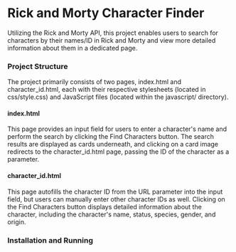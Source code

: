 # Rick and Morty Character Finder
Utilizing the Rick and Morty API, this project enables users to search for characters by their names/ID in Rick and Morty and view more detailed information about them in a dedicated page.

### Project Structure
The project primarily consists of two pages, index.html and character_id.html, each with their respective stylesheets (located in css/style.css) and JavaScript files (located within the javascript/ directory).

#### index.html
This page provides an input field for users to enter a character's name and perform the search by clicking the Find Characters button. The search results are displayed as cards underneath, and clicking on a card image redirects to the character_id.html page, passing the ID of the character as a parameter.

#### character_id.html
This page autofills the character ID from the URL parameter into the input field, but users can manually enter other character IDs as well. Clicking on the Find Characters button displays detailed information about the character, including the character's name, status, species, gender, and origin.

### Installation and Running
